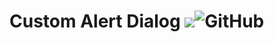 # Custom Alert Dialog [![](https://jitpack.io/v/dyablo619/Custom-Alert-Dialog.svg)](https://jitpack.io/#dyablo619/Custom-Alert-Dialog)![GitHub](https://img.shields.io/github/license/dyablo619/Custom-Alert-Dialog?style=flat-square)